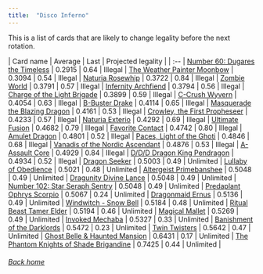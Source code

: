 ```yaml
---
title:  "Disco Inferno"
---
```


This is a list of cards that are likely to change legality before the next rotation.

| Card name | Average | Last | Projected legality |
| :-- |
[Number 60: Dugares the Timeless](https://db.ygoprodeck.com/card/?search=Number%2060:%20Dugares%20the%20Timeless) | 0.2915 | 0.64 | Illegal |
[The Weather Painter Moonbow](https://db.ygoprodeck.com/card/?search=The%20Weather%20Painter%20Moonbow) | 0.3094 | 0.54 | Illegal |
[Naturia Rosewhip](https://db.ygoprodeck.com/card/?search=Naturia%20Rosewhip) | 0.3722 | 0.84 | Illegal |
[Zombie World](https://db.ygoprodeck.com/card/?search=Zombie%20World) | 0.3791 | 0.57 | Illegal |
[Infernity Archfiend](https://db.ygoprodeck.com/card/?search=Infernity%20Archfiend) | 0.3794 | 0.56 | Illegal |
[Charge of the Light Brigade](https://db.ygoprodeck.com/card/?search=Charge%20of%20the%20Light%20Brigade) | 0.3899 | 0.59 | Illegal |
[C-Crush Wyvern](https://db.ygoprodeck.com/card/?search=C-Crush%20Wyvern) | 0.4054 | 0.63 | Illegal |
[B-Buster Drake](https://db.ygoprodeck.com/card/?search=B-Buster%20Drake) | 0.4114 | 0.65 | Illegal |
[Masquerade the Blazing Dragon](https://db.ygoprodeck.com/card/?search=Masquerade%20the%20Blazing%20Dragon) | 0.4161 | 0.53 | Illegal |
[Crowley, the First Propheseer](https://db.ygoprodeck.com/card/?search=Crowley,%20the%20First%20Propheseer) | 0.4233 | 0.57 | Illegal |
[Naturia Exterio](https://db.ygoprodeck.com/card/?search=Naturia%20Exterio) | 0.4292 | 0.69 | Illegal |
[Ultimate Fusion](https://db.ygoprodeck.com/card/?search=Ultimate%20Fusion) | 0.4682 | 0.79 | Illegal |
[Favorite Contact](https://db.ygoprodeck.com/card/?search=Favorite%20Contact) | 0.4742 | 0.80 | Illegal |
[Amulet Dragon](https://db.ygoprodeck.com/card/?search=Amulet%20Dragon) | 0.4801 | 0.52 | Illegal |
[Paces, Light of the Ghoti](https://db.ygoprodeck.com/card/?search=Paces,%20Light%20of%20the%20Ghoti) | 0.4846 | 0.68 | Illegal |
[Vanadis of the Nordic Ascendant](https://db.ygoprodeck.com/card/?search=Vanadis%20of%20the%20Nordic%20Ascendant) | 0.4876 | 0.53 | Illegal |
[A-Assault Core](https://db.ygoprodeck.com/card/?search=A-Assault%20Core) | 0.4929 | 0.84 | Illegal |
[D/D/D Dragon King Pendragon](https://db.ygoprodeck.com/card/?search=D/D/D%20Dragon%20King%20Pendragon) | 0.4934 | 0.52 | Illegal |
[Dragon Seeker](https://db.ygoprodeck.com/card/?search=Dragon%20Seeker) | 0.5003 | 0.49 | Unlimited |
[Lullaby of Obedience](https://db.ygoprodeck.com/card/?search=Lullaby%20of%20Obedience) | 0.5021 | 0.48 | Unlimited |
[Altergeist Primebanshee](https://db.ygoprodeck.com/card/?search=Altergeist%20Primebanshee) | 0.5048 | 0.49 | Unlimited |
[Dragunity Divine Lance](https://db.ygoprodeck.com/card/?search=Dragunity%20Divine%20Lance) | 0.5048 | 0.49 | Unlimited |
[Number 102: Star Seraph Sentry](https://db.ygoprodeck.com/card/?search=Number%20102:%20Star%20Seraph%20Sentry) | 0.5048 | 0.49 | Unlimited |
[Predaplant Ophrys Scorpio](https://db.ygoprodeck.com/card/?search=Predaplant%20Ophrys%20Scorpio) | 0.5067 | 0.24 | Unlimited |
[Dragonmaid Ernus](https://db.ygoprodeck.com/card/?search=Dragonmaid%20Ernus) | 0.5136 | 0.49 | Unlimited |
[Windwitch - Snow Bell](https://db.ygoprodeck.com/card/?search=Windwitch%20-%20Snow%20Bell) | 0.5184 | 0.48 | Unlimited |
[Ritual Beast Tamer Elder](https://db.ygoprodeck.com/card/?search=Ritual%20Beast%20Tamer%20Elder) | 0.5194 | 0.46 | Unlimited |
[Magical Mallet](https://db.ygoprodeck.com/card/?search=Magical%20Mallet) | 0.5269 | 0.49 | Unlimited |
[Invoked Mechaba](https://db.ygoprodeck.com/card/?search=Invoked%20Mechaba) | 0.5327 | 0.33 | Unlimited |
[Banishment of the Darklords](https://db.ygoprodeck.com/card/?search=Banishment%20of%20the%20Darklords) | 0.5472 | 0.23 | Unlimited |
[Twin Twisters](https://db.ygoprodeck.com/card/?search=Twin%20Twisters) | 0.5642 | 0.47 | Unlimited |
[Ghost Belle & Haunted Mansion](https://db.ygoprodeck.com/card/?search=Ghost%20Belle%20%26%20Haunted%20Mansion) | 0.6431 | 0.17 | Unlimited |
[The Phantom Knights of Shade Brigandine](https://db.ygoprodeck.com/card/?search=The%20Phantom%20Knights%20of%20Shade%20Brigandine) | 0.7425 | 0.44 | Unlimited |

###### [Back home](index)